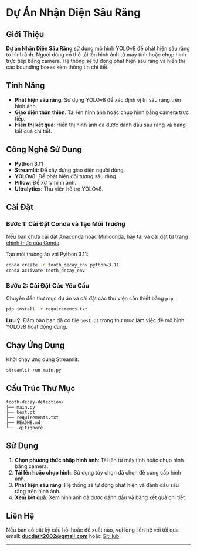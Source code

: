 # Dự Án Nhận Diện Sâu Răng

## Giới Thiệu

**Dự án Nhận Diện Sâu Răng** sử dụng mô hình YOLOv8 để phát hiện sâu răng từ hình ảnh. Người dùng có thể tải lên hình ảnh từ máy tính hoặc chụp hình trực tiếp bằng camera. Hệ thống sẽ tự động phát hiện sâu răng và hiển thị các bounding boxes kèm thông tin chi tiết.

## Tính Năng

- **Phát hiện sâu răng**: Sử dụng YOLOv8 để xác định vị trí sâu răng trên hình ảnh.
- **Giao diện thân thiện**: Tải lên hình ảnh hoặc chụp hình bằng camera trực tiếp.
- **Hiển thị kết quả**: Hiển thị hình ảnh đã được đánh dấu sâu răng và bảng kết quả chi tiết.

## Công Nghệ Sử Dụng

- **Python 3.11**
- **Streamlit**: Để xây dựng giao diện người dùng.
- **YOLOv8**: Để phát hiện đối tượng sâu răng.
- **Pillow**: Để xử lý hình ảnh.
- **Ultralytics**: Thư viện hỗ trợ YOLOv8.

## Cài Đặt

### Bước 1: Cài Đặt Conda và Tạo Môi Trường

Nếu bạn chưa cài đặt Anaconda hoặc Miniconda, hãy tải và cài đặt từ [trang chính thức của Conda](https://docs.conda.io/en/latest/miniconda.html).

Tạo môi trường ảo với Python 3.11:

```bash
conda create -n tooth_decay_env python=3.11
conda activate tooth_decay_env
```

### Bước 2: Cài Đặt Các Yêu Cầu

Chuyển đến thư mục dự án và cài đặt các thư viện cần thiết bằng `pip`:

```bash
pip install -r requirements.txt
```

**Lưu ý:** Đảm bảo bạn đã có file `best.pt` trong thư mục làm việc để mô hình YOLOv8 hoạt động đúng.

## Chạy Ứng Dụng

Khởi chạy ứng dụng Streamlit:

```bash
streamlit run main.py
```

## Cấu Trúc Thư Mục

```
tooth-decay-detection/
├── main.py
├── best.pt
├── requirements.txt
├── README.md
└── .gitignore
```

## Sử Dụng

1. **Chọn phương thức nhập hình ảnh**: Tải lên từ máy tính hoặc chụp hình bằng camera.
2. **Tải lên hoặc chụp hình**: Sử dụng tùy chọn đã chọn để cung cấp hình ảnh.
3. **Phát hiện sâu răng**: Hệ thống sẽ tự động phát hiện và đánh dấu sâu răng trên hình ảnh.
4. **Xem kết quả**: Xem hình ảnh đã được đánh dấu và bảng kết quả chi tiết.



## Liên Hệ

Nếu bạn có bất kỳ câu hỏi hoặc đề xuất nào, vui lòng liên hệ với tôi qua email: **ducdatit2002@gmail.com** hoặc [GitHub](https://github.com/ducdatit2002).

---
